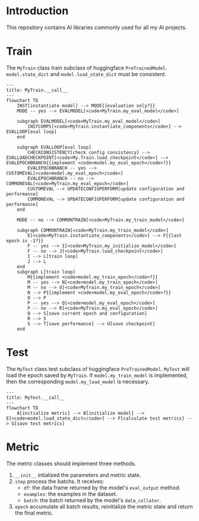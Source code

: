 # Introduction

This repository contains AI libraries commonly used for all my AI projects.

# Train

The `MyTrain` class train subclass of huggingface `PreTrainedModel`. `model.state_dict` and `model.load_state_dict` must be consistent.

```mermaid
---
title: MyTrain.__call__
---
flowchart TD
    INST[instantiate model] --> MODE{{evaluation only?}}
    MODE -- yes --> EVALMODEL[<code>MyTrain.my_eval_model</code>]

    subgraph EVALMODEL[<code>MyTrain.my_eval_model</code>]
        INSTCOMPS[<code>MyTrain.instantiate_components</code>] --> EVALLOOP[eval loop]
    end

    subgraph EVALLOOP[eval loop]
        CHECKCONSISTENCY[check config consistency] --> EVALLOADCHECKPOINT[<code>My.Train.load_checkpoint</code>] --> EVALEPOCHBRANCH{{implement <code>model.my_eval_epoch</code>?}}
        EVALEPOCHBRANCH -- yes --> CUSTOMEVAL[<code>model.my_eval_epoch</code>]
        EVALEPOCHBRANCH -- no --> COMMONEVAL[<code>MyTrain.my_eval_epoch</code>]
        CUSTOMEVAL --> UPDATECONFIGPERFORM[update configuration and performance]
        COMMONEVAL --> UPDATECONFIGPERFORM[update configuration and performance]
    end

    MODE -- no --> COMMONTRAIN[<code>MyTrain.my_train_model</code>]

    subgraph COMMONTRAIN[<code>MyTrain.my_train_model</code>]
        E[<code>MyTrain.instantiate_components</code>] --> F{{last epoch is -1?}}
        F -- yes --> I[<code>MyTrain.my_initialize_model</code>]
        F -- no --> J[<code>MyTrain.load_checkpoint</code>]
        I --> L[train loop]
        J --> L
    end
    subgraph L[train loop]
        M{{implement <code>model.my_train_epoch</code>?}}
        M -- yes --> N[<code>model.my_train_epoch</code>]
        M -- no --> O[<code>MyTrain.my_train_epoch</code>]
        N --> P{{implement <code>model.my_eval_epoch</code>?}}
        O --> P
        P -- yes --> Q[<code>model.my_eval_epoch</code>]
        P -- no --> R[<code>MyTrain.my_eval_epoch</code>]
        Q --> S[save current epoch and configuration]
        R --> S
        S --> T[save performance] --> U[save checkpoint]
    end
```

# Test

The `MyTest` class test subclass of huggingface `PreTrainedModel`. `MyTest` will load the epoch saved by `MyTrain`. If `model.my_train_model` is implemented, then the corresponding `model.my_load_model` is necessary.

```mermaid
---
title: MyTest.__call__
---
flowchart TD
    A[initialize metric] --> B[initialize model] --> E[<code>model.load_state_dict</code>] --> F[calculate test metrics] --> G[save test metrics]
```

# Metric

The metric classes should implement three methods.
1. `__init__` intialized the parameters and metric state.
2. `step` process the batchs. It receives:
    - `df`: the data frame returned by the model's `eval_output` method.
    - `examples`: the examples in the dataset.
    - `batch`: the batch returned by the model's `data_collator`.
3. `epoch` accumulate all batch results, reinitialize the metric state and return the final metric.
